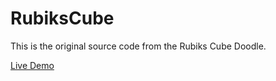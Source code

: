 # RubiksCube

This is the original source code from the Rubiks Cube Doodle.

[Live Demo](https://spencer741.github.io/RubiksCube/index.html)

